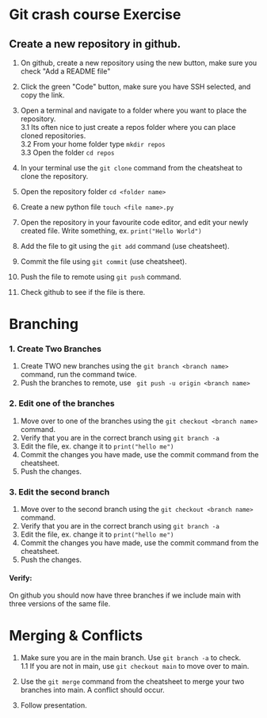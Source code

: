 
# Git crash course Exercise


## Create a new repository in github.

1. On github, create a new repository using the new button, make sure you check "Add a README file"
2. Click the green "Code" button, make sure you have SSH selected, and copy the link.

3. Open a terminal and navigate to a folder where you want to place the repository.
	\
	 3.1 Its often nice to just create a repos folder where you can place cloned repositories.
	 \
	 3.2 From your home folder type ``` mkdir repos ```
	 \
	 3.3 Open the folder ``` cd repos ```

4. In your terminal use the ``git clone`` command from the cheatsheat to clone the repository.
5. Open the repository folder ``cd <folder name>``
6. Create a new python file ``touch <file name>.py``
7. Open the repository in your favourite code editor, and edit your newly created file. Write something, ex. `` print("Hello World") ``
8. Add the file to git using the ``git add`` command (use cheatsheet).
9. Commit the file using ``git commit`` (use cheatsheet).
9. Push the file to remote using ``git push`` command.
11. Check github to see if the file is there.


# Branching


### 1. Create Two Branches
1.  Create TWO new branches using the ``git branch <branch name>`` command, run the command twice.
2. Push the branches to remote, use ``` git push -u origin <branch name>```

### 2. Edit one of the branches
1. Move over to one of the branches using the ``git checkout <branch name>`` command.
5. Verify that you are in the correct branch using ``git branch -a``
4. Edit the file, ex. change it to ``print("hello me")``
6. Commit the changes you have made, use the commit command from the cheatsheet.
7. Push the changes. 

### 3. Edit the second branch
1. Move over to the second branch using the ``git checkout <branch name>`` command.
5. Verify that you are in the correct branch using ``git branch -a``
4. Edit the file, ex. change it to ``print("hello me")``
6. Commit the changes you have made, use the commit command from the cheatsheet.
7. Push the changes. 


#### Verify:
On github you should now have three branches if we include main with three versions of the same file. 

# Merging & Conflicts
1. Make sure you are in the main branch. Use ``git branch -a`` to check.
	\
	1.1 If you are not in main, use ``git checkout main`` to move over to main.

3. Use the ``git merge`` command from the cheatsheet to merge your two branches into main. A conflict should occur.
4. Follow presentation.
